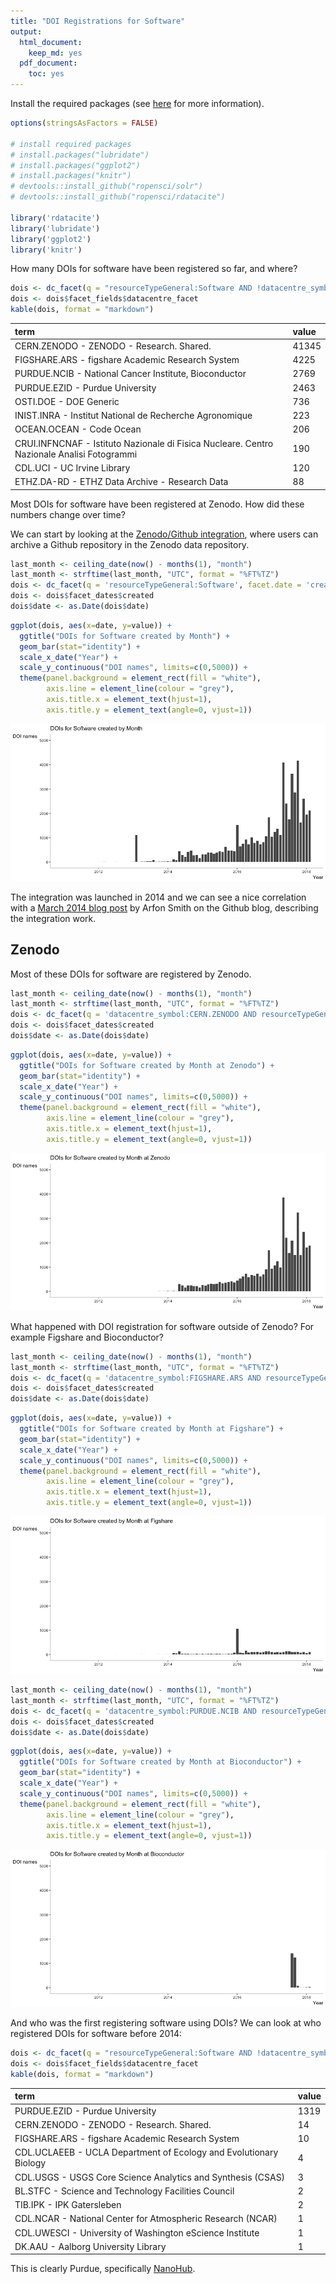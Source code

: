 ```yaml
---
title: "DOI Registrations for Software"
output:
  html_document:
    keep_md: yes
  pdf_document:
    toc: yes
---
```




Install the required packages (see [here](https://github.com/ropensci/rdatacite) for more information).


```r
options(stringsAsFactors = FALSE)

# install required packages
# install.packages("lubridate")
# install.packages("ggplot2")
# install.packages("knitr")
# devtools::install_github("ropensci/solr")
# devtools::install_github("ropensci/rdatacite")

library('rdatacite')
library('lubridate')
library('ggplot2')
library('knitr')
```

How many DOIs for software have been registered so far, and where?


```r
dois <- dc_facet(q = "resourceTypeGeneral:Software AND !datacentre_symbol:CERN.ZENODO AND created:[2011-01-01T00:00:00Z TO 2018-03-08T23:59:59Z]",facet.field = 'datacentre_facet', facet.sort = 'count', facet.limit = 10)
dois <- dois$facet_fields$datacentre_facet
kable(dois, format = "markdown")
```



|term                                                                                       |value |
|:------------------------------------------------------------------------------------------|:-----|
|CERN.ZENODO - ZENODO - Research. Shared.                                                   |41345 |
|FIGSHARE.ARS - figshare Academic Research System                                           |4225  |
|PURDUE.NCIB - National Cancer Institute, Bioconductor                                      |2769  |
|PURDUE.EZID - Purdue University                                                            |2463  |
|OSTI.DOE - DOE Generic                                                                     |736   |
|INIST.INRA - Institut National de Recherche Agronomique                                    |223   |
|OCEAN.OCEAN - Code Ocean                                                                   |206   |
|CRUI.INFNCNAF - Istituto Nazionale di Fisica Nucleare. Centro Nazionale Analisi Fotogrammi |190   |
|CDL.UCI - UC Irvine Library                                                                |120   |
|ETHZ.DA-RD - ETHZ Data Archive - Research Data                                             |88    |

Most DOIs for software have been registered at Zenodo. How did these numbers change over time?

We can start by looking at the [Zenodo/Github integration](https://guides.github.com/activities/citable-code/), where users can archive a Github repository in the Zenodo data repository. 


```r
last_month <- ceiling_date(now() - months(1), "month")
last_month <- strftime(last_month, "UTC", format = "%FT%TZ")
dois <- dc_facet(q = 'resourceTypeGeneral:Software', facet.date = 'created', facet.date.start = "2011-01-01T00:00:00Z", facet.date.end = last_month, facet.date.gap = "+1MONTH")
dois <- dois$facet_dates$created
dois$date <- as.Date(dois$date)
```


```r
ggplot(dois, aes(x=date, y=value)) +
  ggtitle("DOIs for Software created by Month") +
  geom_bar(stat="identity") + 
  scale_x_date("Year") +
  scale_y_continuous("DOI names", limits=c(0,5000)) +
  theme(panel.background = element_rect(fill = "white"),
        axis.line = element_line(colour = "grey"),
        axis.title.x = element_text(hjust=1),
        axis.title.y = element_text(angle=0, vjust=1)) 
```

![](figure/unnamed-chunk-4-1.png)<!-- -->

The integration was launched in 2014 and we can see a nice correlation with a [March 2014 blog post](https://github.com/blog/1840-improving-github-for-science) by Arfon Smith on the Github blog, describing the integration work.

## Zenodo

Most of these DOIs for software are registered by Zenodo. 


```r
last_month <- ceiling_date(now() - months(1), "month")
last_month <- strftime(last_month, "UTC", format = "%FT%TZ")
dois <- dc_facet(q = 'datacentre_symbol:CERN.ZENODO AND resourceTypeGeneral:Software', facet.date = 'created', facet.date.start = "2011-01-01T00:00:00Z", facet.date.end = last_month, facet.date.gap = "+1MONTH")
dois <- dois$facet_dates$created
dois$date <- as.Date(dois$date)
```


```r
ggplot(dois, aes(x=date, y=value)) +
  ggtitle("DOIs for Software created by Month at Zenodo") +
  geom_bar(stat="identity") + 
  scale_x_date("Year") +
  scale_y_continuous("DOI names", limits=c(0,5000)) +
  theme(panel.background = element_rect(fill = "white"),
        axis.line = element_line(colour = "grey"),
        axis.title.x = element_text(hjust=1),
        axis.title.y = element_text(angle=0, vjust=1)) 
```

![](figure/unnamed-chunk-6-1.png)<!-- -->

What happened with DOI registration for software outside of Zenodo? For example Figshare and Bioconductor?


```r
last_month <- ceiling_date(now() - months(1), "month")
last_month <- strftime(last_month, "UTC", format = "%FT%TZ")
dois <- dc_facet(q = 'datacentre_symbol:FIGSHARE.ARS AND resourceTypeGeneral:Software', facet.date = 'created', facet.date.start = "2011-01-01T00:00:00Z", facet.date.end = last_month, facet.date.gap = "+1MONTH")
dois <- dois$facet_dates$created
dois$date <- as.Date(dois$date)
```


```r
ggplot(dois, aes(x=date, y=value)) +
  ggtitle("DOIs for Software created by Month at Figshare") +
  geom_bar(stat="identity") + 
  scale_x_date("Year") +
  scale_y_continuous("DOI names", limits=c(0,5000)) +
  theme(panel.background = element_rect(fill = "white"),
        axis.line = element_line(colour = "grey"),
        axis.title.x = element_text(hjust=1),
        axis.title.y = element_text(angle=0, vjust=1)) 
```

![](figure/unnamed-chunk-8-1.png)<!-- -->


```r
last_month <- ceiling_date(now() - months(1), "month")
last_month <- strftime(last_month, "UTC", format = "%FT%TZ")
dois <- dc_facet(q = 'datacentre_symbol:PURDUE.NCIB AND resourceTypeGeneral:Software', facet.date = 'created', facet.date.start = "2011-01-01T00:00:00Z", facet.date.end = last_month, facet.date.gap = "+1MONTH")
dois <- dois$facet_dates$created
dois$date <- as.Date(dois$date)
```


```r
ggplot(dois, aes(x=date, y=value)) +
  ggtitle("DOIs for Software created by Month at Bioconductor") +
  geom_bar(stat="identity") + 
  scale_x_date("Year") +
  scale_y_continuous("DOI names", limits=c(0,5000)) +
  theme(panel.background = element_rect(fill = "white"),
        axis.line = element_line(colour = "grey"),
        axis.title.x = element_text(hjust=1),
        axis.title.y = element_text(angle=0, vjust=1)) 
```

![](figure/unnamed-chunk-10-1.png)<!-- -->

And who was the first registering software using DOIs? We can look at who registered DOIs for software before 2014:


```r
dois <- dc_facet(q = "resourceTypeGeneral:Software AND !datacentre_symbol:CERN.ZENODO AND created:[2011-01-01T00:00:00Z TO 2013-12-31T23:59:59Z]",facet.field = 'datacentre_facet', facet.sort = 'count', facet.limit = 10)
dois <- dois$facet_fields$datacentre_facet
kable(dois, format = "markdown")
```



|term                                                              |value |
|:-----------------------------------------------------------------|:-----|
|PURDUE.EZID - Purdue University                                   |1319  |
|CERN.ZENODO - ZENODO - Research. Shared.                          |14    |
|FIGSHARE.ARS - figshare Academic Research System                  |10    |
|CDL.UCLAEEB - UCLA Department of Ecology and Evolutionary Biology |4     |
|CDL.USGS - USGS Core Science Analytics and Synthesis (CSAS)       |3     |
|BL.STFC - Science and Technology Facilities Council               |2     |
|TIB.IPK - IPK Gatersleben                                         |2     |
|CDL.NCAR - National Center for Atmospheric Research (NCAR)        |1     |
|CDL.UWESCI - University of Washington eScience Institute          |1     |
|DK.AAU - Aalborg University Library                               |1     |


This is clearly Purdue, specifically [NanoHub](https://nanohub.org/).
